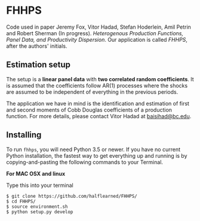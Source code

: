 # FHHPS

Code used in paper Jeremy Fox, Vitor Hadad, Stefan Hoderlein, Amil Petrin and Robert Sherman (In progress). *Heterogenous Production Functions, Panel Data, and Productivity Dispersion*. Our application is called <i>FHHPS</i>, after the authors' initials.


## Estimation setup

The setup is a **linear panel data** with **two correlated random coefficients**.  It is assumed that the coefficients follow AR(1) processes where the shocks are assumed to be independent of everything in the previous periods.

The application we have in mind is the identification and estimation of first and second moments of Cobb Douglas coefficients of a production function. For more details, please contact Vitor Hadad at baisihad@bc.edu.

## Installing 

To run `fhhps`, you will need Python 3.5 or newer. If you have no current Python installation, the fastest way to get everything up and running is by copying-and-pasting the following commands to your Terminal.

**For MAC OSX and linux**

Type this into your terminal

```
$ git clone https://github.com/halflearned/FHHPS/
$ cd FHHPS/
$ source environment.sh
$ python setup.py develop
```
